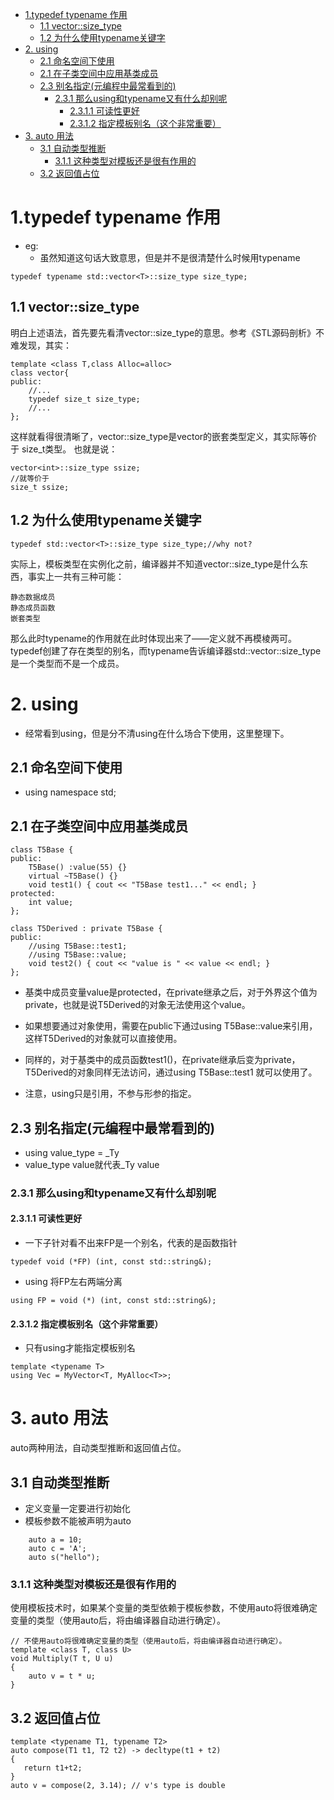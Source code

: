 <!-- TOC -->

- [1.typedef typename 作用](#1typedef-typename-作用)
    - [1.1 vector::size_type](#11-vectorsize_type)
    - [1.2 为什么使用typename关键字](#12-为什么使用typename关键字)
- [2. using](#2-using)
    - [2.1 命名空间下使用](#21-命名空间下使用)
    - [2.1 在子类空间中应用基类成员](#21-在子类空间中应用基类成员)
    - [2.3 别名指定(元编程中最常看到的)](#23-别名指定元编程中最常看到的)
        - [2.3.1 那么using和typename又有什么却别呢](#231-那么using和typename又有什么却别呢)
            - [2.3.1.1 可读性更好](#2311-可读性更好)
            - [2.3.1.2 指定模板别名（这个非常重要）](#2312-指定模板别名这个非常重要)
- [3. auto 用法](#3-auto-用法)
    - [3.1 自动类型推断](#31-自动类型推断)
        - [3.1.1 这种类型对模板还是很有作用的](#311-这种类型对模板还是很有作用的)
    - [3.2 返回值占位](#32-返回值占位)

<!-- /TOC -->
# 1.typedef typename 作用
* eg:
    * 虽然知道这句话大致意思，但是并不是很清楚什么时候用typename
```
typedef typename std::vector<T>::size_type size_type;
```
## 1.1 vector::size_type
明白上述语法，首先要先看清vector::size_type的意思。参考《STL源码剖析》不难发现，其实：
```
template <class T,class Alloc=alloc>
class vector{
public:
    //...
    typedef size_t size_type;
    //...
};
```
这样就看得很清晰了，vector::size_type是vector的嵌套类型定义，其实际等价于 size_t类型。
也就是说：
```
vector<int>::size_type ssize;
//就等价于
size_t ssize;
```

## 1.2 为什么使用typename关键字
```
typedef std::vector<T>::size_type size_type;//why not?
```
实际上，模板类型在实例化之前，编译器并不知道vector<T>::size_type是什么东西，事实上一共有三种可能：
```
静态数据成员
静态成员函数
嵌套类型
```
那么此时typename的作用就在此时体现出来了——定义就不再模棱两可。
typedef创建了存在类型的别名，而typename告诉编译器std::vector<T>::size_type是一个类型而不是一个成员。

# 2. using
* 经常看到using，但是分不清using在什么场合下使用，这里整理下。

## 2.1 命名空间下使用
* using namespace std;

## 2.1 在子类空间中应用基类成员
```
class T5Base {
public:
    T5Base() :value(55) {}
    virtual ~T5Base() {}
    void test1() { cout << "T5Base test1..." << endl; }
protected:
    int value;
};
 
class T5Derived : private T5Base {
public:
    //using T5Base::test1;
    //using T5Base::value;
    void test2() { cout << "value is " << value << endl; }
};
```
* 基类中成员变量value是protected，在private继承之后，对于外界这个值为private，也就是说T5Derived的对象无法使用这个value。

* 如果想要通过对象使用，需要在public下通过using T5Base::value来引用，这样T5Derived的对象就可以直接使用。

* 同样的，对于基类中的成员函数test1()，在private继承后变为private，T5Derived的对象同样无法访问，通过using T5Base::test1 就可以使用了。


* 注意，using只是引用，不参与形参的指定。

## 2.3 别名指定(元编程中最常看到的)
* using value_type = _Ty
* value_type value就代表_Ty value

### 2.3.1 那么using和typename又有什么却别呢
#### 2.3.1.1 可读性更好
* 一下子针对看不出来FP是一个别名，代表的是函数指针
```
typedef void (*FP) (int, const std::string&);
```
* using 将FP左右两端分离
```
using FP = void (*) (int, const std::string&);
```

#### 2.3.1.2 指定模板别名（这个非常重要）
* 只有using才能指定模板别名
```
template <typename T>
using Vec = MyVector<T, MyAlloc<T>>;
```


# 3. auto 用法
auto两种用法，自动类型推断和返回值占位。

## 3.1 自动类型推断
* 定义变量一定要进行初始化
* 模板参数不能被声明为auto
```
	auto a = 10;
	auto c = 'A';
	auto s("hello");
```
### 3.1.1 这种类型对模板还是很有作用的
使用模板技术时，如果某个变量的类型依赖于模板参数，不使用auto将很难确定变量的类型（使用auto后，将由编译器自动进行确定）。
```
// 不使用auto将很难确定变量的类型（使用auto后，将由编译器自动进行确定）。
template <class T, class U>
void Multiply(T t, U u)
{
    auto v = t * u;
}
```

## 3.2 返回值占位
```
template <typename T1, typename T2>
auto compose(T1 t1, T2 t2) -> decltype(t1 + t2)
{
   return t1+t2;
}
auto v = compose(2, 3.14); // v's type is double
```